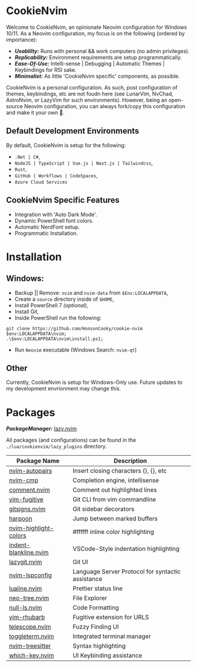 # CookieNvim

Welcome to CookieNvim, an opinionate Neovim configuration for Windows 10/11. As a Neovim configuration, my focus is on
the following (ordered by importance):

- **_Usablilty:_** Runs with personal && work computers (no admin privileges).
- **_Replicability:_** Environment requirements are setup programmatically.
- **_Ease-Of-Use:_** Intelli-sense | Debugging | Automatic Themes | Keybindings for RSI sake.
- **_Minimalist:_** As little 'CookieNvim specific' components, as possible.

CookieNvim is a personal configuration. As such, post configuration of themes, keybindings, etc are not foudn here (see
LunarVim, NvChad, AstroNvim, or LazyVim for such environments). However, being an open-source Neovim configuration, you
can always fork/copy this configuration and make it your own 🙂.

## Default Development Environments

By default, CookieNvim is setup for the following:

- `.Net | C#`,
- `NodeJS | TypeScript | Vue.js | Next.js | Tailwindcss`,
- `Rust`,
- `GitHub | Workflows | CodeSpaces`,
- `Azure Cloud Services`

## CookieNvim Specific Features

- Integration with 'Auto Dark Mode'.
- Dynamic PowerShell font colors.
- Automatic NerdFont setup.
- Programmatic Installation.

# Installation

## Windows:

- Backup || Remove: `nvim` and `nvim-data` from `$Env:LOCALAPPDATA`,
- Create a `source` directory inside of `$HOME`,
- Install PowerShell 7 _(optional)_,
- Install Git,
- Inside PowerShell run the following:

```
git clone https://github.com/HonsonCooky/cookie-nvim $env:LOCALAPPDATA\nvim;
.\$env:LOCALAPPDATA\nvim\install.ps1;
```

- Run `Neovim` executable (Windows Search: `nvim-qt`)

## Other

Currently, CookieNvim is setup for Windows-Only use. Future updates to my development envrionment may change this.

# Packages

**_PackageManager:_** [lazy.nvim](https://github.com/folke/lazy.nvim)

All packages (and configurations) can be found in the `./lua/cookienvim/lazy_plugins` directory.

| Package Name                        | Description                                       |
| ----------------------------------- | ------------------------------------------------- |
| [nvim-autopairs][autopairs]         | Insert closing characters (), {}, etc             |
| [nvim-cmp][autocomplete]            | Completion engine, intellisense                   |
| [comment.nvim][comment]             | Comment out highlighted lines                     |
| [vim-fugitive][fugitive]            | Git CLI from vim commandline                      |
| [gitsigns.nvim][gitsigns]           | Git sidebar decorators                            |
| [harpoon][harpoon]                  | Jump between marked buffers                       |
| [nvim-highlight-colors][highlights] | #ffffff inline color highlighting                 |
| [indent-blankline.nvim][indent]     | VSCode-Style indentation highlighting             |
| [lazygit.nvim][lazygit]             | Git UI                                            |
| [nvim-lspconfig][lspconfig]         | Language Server Protocol for syntactic assistance |
| [lualine.nvim][lualine]             | Prettier status line                              |
| [neo-tree.nvim][neotree]            | File Explorer                                     |
| [null-ls.nvim][nullls]              | Code Formatting                                   |
| [vim-rhubarb][rhubarb]              | Fugitive extension for URLS                       |
| [telescope.nvim][telescope]         | Fuzzy Finding UI                                  |
| [toggleterm.nvim][toggleterm]       | Integrated terminal manager                       |
| [nvim-treesitter][treesitter]       | Syntax highlighting                               |
| [which-key.nvim][whichkey]          | UI Keybinding assistance                          |

[autopairs]: https://github.com/windwp/nvim-autopairs
[autocomplete]: https://github.com/hrsh7th/nvim-cmp
[comment]: https://github.comnumToStr/Comment.nvim
[fugitive]: https://github.com/tpope/vim-fugitive
[gitsigns]: https://github.comlewis6991/gitsigns.nvim
[harpoon]: https://github.com/ThePrimeagen/harpoon
[highlights]: https://github.com/brenoprata10/nvim-highlight-colors
[indent]: https://github.com/lukas-reineke/indent-blankline.nvim
[lazygit]: https://github.com/kdheepak/lazygit.nvim
[lspconfig]: https://github.com/neovim/nvim-lspconfig
[lualine]: https://github.com/nvim-lualine/lualine.nvim
[neotree]: https://github.com/nvim-neo-tree/neo-tree.nvim
[nullls]: https://github.com/jose-elias-alvarez/null-ls.nvim
[rhubarb]: https://github.comtpope/vim-rhubarb
[telescope]: https://github.com/nvim-telescope/telescope.nvim
[toggleterm]: https://github.com/akinsho/toggleterm.nvim
[treesitter]: https://github.com/nvim-treesitter/nvim-treesitter
[whichkey]: https://github.com/folke/which-key.nvim
